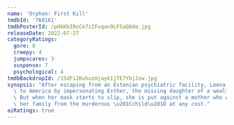 ```yaml
---
name: 'Orphan: First Kill'
tmdbId: '760161'
tmdbPosterId: /pHkKbIRoCe7zIFvqan9LFSaQAde.jpg
releaseDate: 2022-07-27
categoryRatings:
  gore: 8
  creepy: 4
  jumpscares: 3
  suspense: 7
  psychological: 4
tmdbBackdropId: /1SdFi2KuhuzmjaykIjTE7YbjJzw.jpg
synopsis: "After escaping from an Estonian psychiatric facility, Leena Klammer travels\
  \ to America by impersonating Esther, the missing daughter of a wealthy family.\
  \ But when her mask starts to slip, she is put against a mother who will protect\
  \ her family from the murderous \u201Cchild\u201D at any cost."
aiRatings: true
---
```



